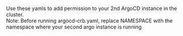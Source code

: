 Use these yamls to add permission to your 2nd ArgoCD instance in the cluster. <br />
Note: Before running argocd-crb.yaml, replace NAMESPACE with the namespace where your second argo instance is running